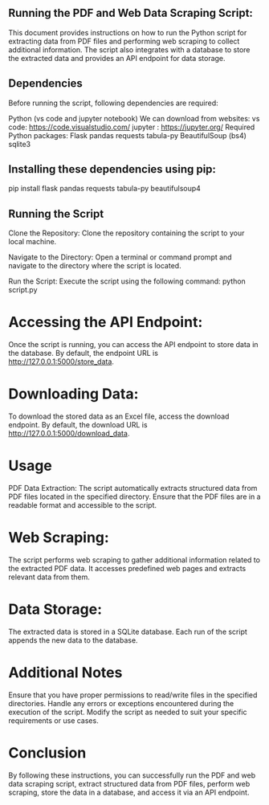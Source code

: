 ## Running the PDF and Web Data Scraping Script:
This document provides instructions on how to run the Python script for extracting data from PDF files and performing web scraping to collect additional information. The script also integrates with a database to store the extracted data and provides an API endpoint for data storage.

## Dependencies
Before running the script, following dependencies are required:

Python (vs code and jupyter notebook)
We can download from websites:
vs code: https://code.visualstudio.com/
jupyter : https://jupyter.org/
Required Python packages:
Flask
pandas
requests
tabula-py
BeautifulSoup (bs4)
sqlite3

## Installing these dependencies using pip:

pip install flask pandas requests tabula-py beautifulsoup4

## Running the Script
Clone the Repository: 
Clone the repository containing the script to your local machine.

Navigate to the Directory: 
Open a terminal or command prompt and navigate to the directory where the script is located.

Run the Script: 
Execute the script using the following command:
python script.py

# Accessing the API Endpoint: 
Once the script is running, you can access the API endpoint to store data in the database. By default, the endpoint URL is http://127.0.0.1:5000/store_data.

# Downloading Data: 
To download the stored data as an Excel file, access the download endpoint. By default, the download URL is http://127.0.0.1:5000/download_data.

# Usage
PDF Data Extraction: The script automatically extracts structured data from PDF files located in the specified directory. Ensure that the PDF files are in a readable format and accessible to the script.

# Web Scraping: 
The script performs web scraping to gather additional information related to the extracted PDF data. It accesses predefined web pages and extracts relevant data from them.

# Data Storage: 
The extracted data is stored in a SQLite database. Each run of the script appends the new data to the database.


# Additional Notes
Ensure that you have proper permissions to read/write files in the specified directories.
Handle any errors or exceptions encountered during the execution of the script.
Modify the script as needed to suit your specific requirements or use cases.


# Conclusion
By following these instructions, you can successfully run the PDF and web data scraping script, extract structured data from PDF files, perform web scraping, store the data in a database, and access it via an API endpoint.





